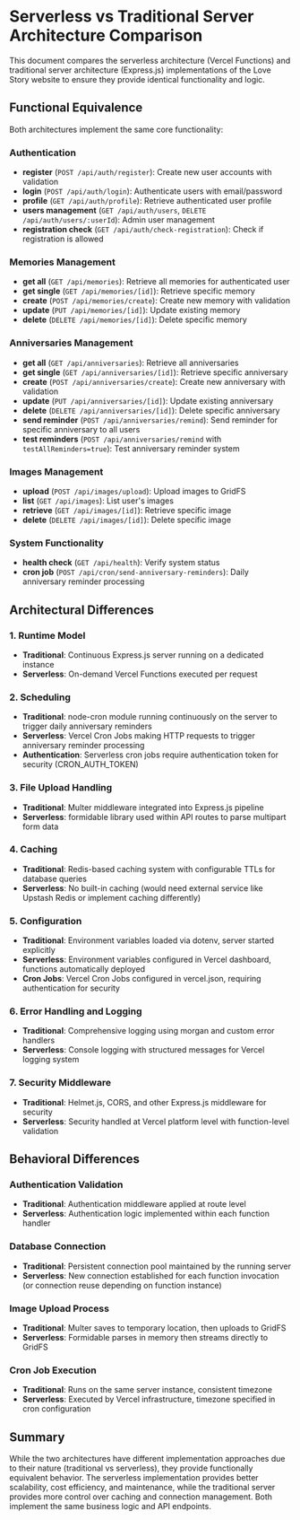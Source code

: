 # Serverless vs Traditional Server Architecture Comparison

This document compares the serverless architecture (Vercel Functions) and traditional server architecture (Express.js) implementations of the Love Story website to ensure they provide identical functionality and logic.

## Functional Equivalence

Both architectures implement the same core functionality:

### Authentication
- **register** (`POST /api/auth/register`): Create new user accounts with validation
- **login** (`POST /api/auth/login`): Authenticate users with email/password
- **profile** (`GET /api/auth/profile`): Retrieve authenticated user profile
- **users management** (`GET /api/auth/users`, `DELETE /api/auth/users/:userId`): Admin user management
- **registration check** (`GET /api/auth/check-registration`): Check if registration is allowed

### Memories Management
- **get all** (`GET /api/memories`): Retrieve all memories for authenticated user
- **get single** (`GET /api/memories/[id]`): Retrieve specific memory
- **create** (`POST /api/memories/create`): Create new memory with validation
- **update** (`PUT /api/memories/[id]`): Update existing memory
- **delete** (`DELETE /api/memories/[id]`): Delete specific memory

### Anniversaries Management
- **get all** (`GET /api/anniversaries`): Retrieve all anniversaries
- **get single** (`GET /api/anniversaries/[id]`): Retrieve specific anniversary
- **create** (`POST /api/anniversaries/create`): Create new anniversary with validation
- **update** (`PUT /api/anniversaries/[id]`): Update existing anniversary
- **delete** (`DELETE /api/anniversaries/[id]`): Delete specific anniversary
- **send reminder** (`POST /api/anniversaries/remind`): Send reminder for specific anniversary to all users
- **test reminders** (`POST /api/anniversaries/remind` with `testAllReminders=true`): Test anniversary reminder system

### Images Management
- **upload** (`POST /api/images/upload`): Upload images to GridFS
- **list** (`GET /api/images`): List user's images
- **retrieve** (`GET /api/images/[id]`): Retrieve specific image
- **delete** (`DELETE /api/images/[id]`): Delete specific image

### System Functionality
- **health check** (`GET /api/health`): Verify system status
- **cron job** (`POST /api/cron/send-anniversary-reminders`): Daily anniversary reminder processing

## Architectural Differences

### 1. Runtime Model
- **Traditional**: Continuous Express.js server running on a dedicated instance
- **Serverless**: On-demand Vercel Functions executed per request

### 2. Scheduling
- **Traditional**: node-cron module running continuously on the server to trigger daily anniversary reminders
- **Serverless**: Vercel Cron Jobs making HTTP requests to trigger anniversary reminder processing
- **Authentication**: Serverless cron jobs require authentication token for security (CRON_AUTH_TOKEN)

### 3. File Upload Handling
- **Traditional**: Multer middleware integrated into Express.js pipeline
- **Serverless**: formidable library used within API routes to parse multipart form data

### 4. Caching
- **Traditional**: Redis-based caching system with configurable TTLs for database queries
- **Serverless**: No built-in caching (would need external service like Upstash Redis or implement caching differently)

### 5. Configuration
- **Traditional**: Environment variables loaded via dotenv, server started explicitly
- **Serverless**: Environment variables configured in Vercel dashboard, functions automatically deployed
- **Cron Jobs**: Vercel Cron Jobs configured in vercel.json, requiring authentication for security

### 6. Error Handling and Logging
- **Traditional**: Comprehensive logging using morgan and custom error handlers
- **Serverless**: Console logging with structured messages for Vercel logging system

### 7. Security Middleware
- **Traditional**: Helmet.js, CORS, and other Express.js middleware for security
- **Serverless**: Security handled at Vercel platform level with function-level validation

## Behavioral Differences

### Authentication Validation
- **Traditional**: Authentication middleware applied at route level
- **Serverless**: Authentication logic implemented within each function handler

### Database Connection
- **Traditional**: Persistent connection pool maintained by the running server
- **Serverless**: New connection established for each function invocation (or connection reuse depending on function instance)

### Image Upload Process
- **Traditional**: Multer saves to temporary location, then uploads to GridFS
- **Serverless**: Formidable parses in memory then streams directly to GridFS

### Cron Job Execution
- **Traditional**: Runs on the same server instance, consistent timezone
- **Serverless**: Executed by Vercel infrastructure, timezone specified in cron configuration

## Summary

While the two architectures have different implementation approaches due to their nature (traditional vs serverless), they provide functionally equivalent behavior. The serverless implementation provides better scalability, cost efficiency, and maintenance, while the traditional server provides more control over caching and connection management. Both implement the same business logic and API endpoints.